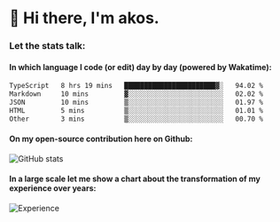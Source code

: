 # 👋 Hi there, I'm akos. 


### Let the stats talk:


#### In which language I code (or edit) day by day (powered by Wakatime): 

<!--START_SECTION:waka-->

```txt
TypeScript   8 hrs 19 mins   ███████████████████████▓░   94.02 %
Markdown     10 mins         ▓░░░░░░░░░░░░░░░░░░░░░░░░   02.02 %
JSON         10 mins         ▒░░░░░░░░░░░░░░░░░░░░░░░░   01.97 %
HTML         5 mins          ▒░░░░░░░░░░░░░░░░░░░░░░░░   01.01 %
Other        3 mins          ▒░░░░░░░░░░░░░░░░░░░░░░░░   00.70 %
```

<!--END_SECTION:waka-->

#### On my open-source contribution here on Github:
 
![GitHub stats](https://github-readme-stats.vercel.app/api?username=akosbalasko)

#### In a large scale let me show a chart about the transformation of my experience over years:   

![Experience](https://cr-skills-chart-widget.azurewebsites.net/api/api?username=akosbalasko)
